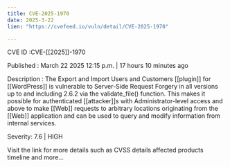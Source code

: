 ```yaml
---
title: CVE-2025-1970
date: 2025-3-22
lien: "https://cvefeed.io/vuln/detail/CVE-2025-1970"

---
```


CVE ID :CVE-[[2025]]-1970

Published :  March 22
2025
12:15 p.m. | 17 hours
10 minutes ago

Description : The Export and Import Users and Customers [[plugin]] for  [[WordPress]] is vulnerable to Server-Side Request Forgery in all versions up to
and including
2.6.2 via the validate_file() function. This makes it possible for authenticated [[attacker]]s
with Administrator-level access and above
to make [[Web]] requests to arbitrary locations originating from the [[Web]] application and can be used to query and modify information from internal services.

Severity: 7.6 | HIGH

Visit the link for more details
such as CVSS details
affected products
timeline
and more...
